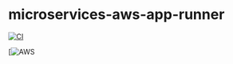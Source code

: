 # microservices-aws-app-runner

[![CI](https://github.com/zurry8474/microservices-aws-app-runne/actions/workflows/continous-integration.yml/badge.svg)](https://github.com/zurry8474/microservices-aws-app-runne/actions/workflows/continous-integration.yml)

[![AWS](https://codebuild.us-east-1.amazonaws.com/badges?uuid=eyJlbmNyeXB0ZWREYXRhIjoiaG1iZDNhWE44MW9JdGZBWFRhaHpock1MNThZRTFpeWVycHo1NE16anFma2NRdjFaaGFjeTlrN01jeUVvNUlpakwvYitHa1VVejZUNTQwZnRHamZ2ajlZPSIsIml2UGFyYW1ldGVyU3BlYyI6InhyS3NsaTZVWlhxaXZtUUoiLCJtYXRlcmlhbFNldFNlcmlhbCI6MX0%3D&branch=main)